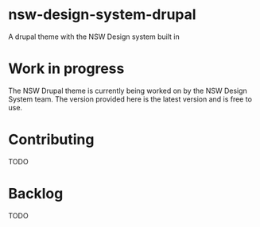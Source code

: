 # nsw-design-system-drupal
A drupal theme with the NSW Design system built in

# Work in progress

The NSW Drupal theme is currently being worked on by the NSW Design System team. The version provided here is the latest version and is free to use.

# Contributing

TODO

# Backlog

TODO
